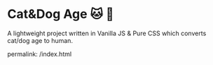 # Cat&Dog Age :cat: :dog:

A lightweight project written in Vanilla JS & Pure CSS which converts cat/dog age to human.

permalink: /index.html
